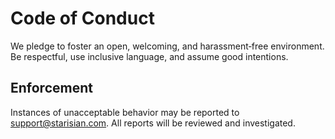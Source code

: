 # Code of Conduct

We pledge to foster an open, welcoming, and harassment‑free environment. Be respectful, use inclusive language, and assume good intentions.

## Enforcement
Instances of unacceptable behavior may be reported to [support@starisian.com](mailto:support@starisian.com). All reports will be reviewed and investigated.
